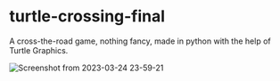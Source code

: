 # turtle-crossing-final
A cross-the-road game, nothing fancy, made in python with the help of Turtle Graphics.

![Screenshot from 2023-03-24 23-59-21](https://user-images.githubusercontent.com/42500339/227651333-79b71063-608e-489c-879f-68f42014feef.png)
